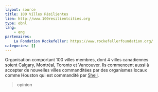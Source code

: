 ```yaml
---
layout: source
title: 100 Villes Résilientes
lien: http://www.100resilientcities.org
type: obnl
lang:
    - eng
partenaires:
    La Fondation Rockefeller: https://www.rockefellerfoundation.org/
categories: []
---
```

Organisation comportant 100 villes membres, dont 4 villes canadiennes soient Calgary, Montréal, Toronto et Vancouver. Ils commencent aussi à accepter de nouvelles villes commanditées par des organismes locaux comme Houston qui est commandité par [Shell](https://www.shell.us/).

> opinion

